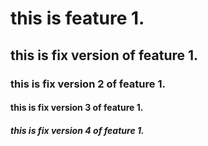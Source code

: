 # this is feature 1.
## this is fix version of feature 1.
### this is fix version 2 of feature 1.
#### this is fix version 3 of feature 1.
##### this is fix version 4 of feature 1.